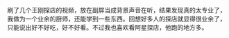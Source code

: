 <p>刷了几个王刚探店的视频，放在副屏当成背景声音在听，结果发现真的太专业了，我做为一个业余的厨师，还能学到一些东西。回想好多人的探店就显得很业余了，只能说出好不好吃，好不好看。不过我也喜欢看阿星探店，他跑的地方多。</p>